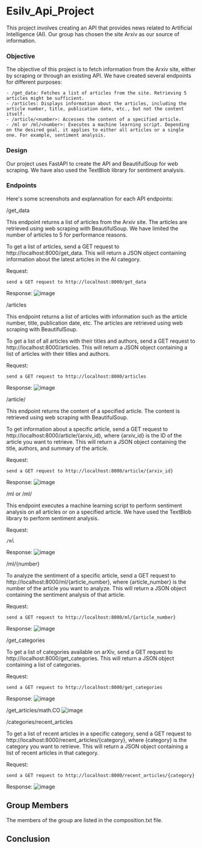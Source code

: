 # Esilv_Api_Project

This project involves creating an API that provides news related to Artificial Intelligence (AI). Our group has chosen the site Arxiv as our source of information.

### Objective

The objective of this project is to fetch information from the Arxiv site, either by scraping or through an existing API. We have created several endpoints for different purposes:

    - /get_data: Fetches a list of articles from the site. Retrieving 5 articles might be sufficient.
    - /articles: Displays information about the articles, including the article number, title, publication date, etc., but not the content itself.
    - /article/<number>: Accesses the content of a specified article.
    - /ml or /ml/<number>: Executes a machine learning script. Depending on the desired goal, it applies to either all articles or a single one. For example, sentiment analysis.

### Design

Our project uses FastAPI to create the API and BeautifulSoup for web scraping. We have also used the TextBlob library for sentiment analysis.

### Endpoints
Here's some screenshots and explannation for each API endpoints: 

/get_data

This endpoint returns a list of articles from the Arxiv site. The articles are retrieved using web scraping with BeautifulSoup. We have limited the number of articles to 5 for performance reasons.

To get a list of articles, send a GET request to http://localhost:8000/get_data. This will return a JSON object containing information about the latest articles in the AI category.

Request:

    send a GET request to http://localhost:8000/get_data
    
Response:
![image](https://github.com/Johnny2ki/esilv_api_project/assets/122288399/5159f2ce-d6f2-4248-a32d-dc9507f7bc84)


/articles

This endpoint returns a list of articles with information such as the article number, title, publication date, etc. The articles are retrieved using web scraping with BeautifulSoup.

To get a list of all articles with their titles and authors, send a GET request to http://localhost:8000/articles. This will return a JSON object containing a list of articles with their titles and authors.

Request:

    send a GET request to http://localhost:8000/articles

Response:
![image](https://github.com/Johnny2ki/esilv_api_project/assets/122288399/3d93c65e-850d-412f-ba07-b20b15a5e440)


/article/<number>

This endpoint returns the content of a specified article. The content is retrieved using web scraping with BeautifulSoup.

To get information about a specific article, send a GET request to http://localhost:8000/article/{arxiv_id}, where {arxiv_id} is the ID of the article you want to retrieve. This will return a JSON object containing the title, authors, and summary of the article.

Request:

    send a GET request to http://localhost:8000/article/{arxiv_id}
    
Response:
![image](https://github.com/Johnny2ki/esilv_api_project/assets/122288399/59910f1f-9dbd-47e9-a505-7b735554de47)


/ml or /ml/<number>

This endpoint executes a machine learning script to perform sentiment analysis on all articles or on a specified article. We have used the TextBlob library to perform sentiment analysis.


Request:

    /ml

Response:
![image](https://github.com/Johnny2ki/esilv_api_project/assets/122288399/bffe0c2f-a650-4470-99f9-f67bd0907b89)



/ml/{number}

To analyze the sentiment of a specific article, send a GET request to http://localhost:8000/ml/{article_number}, where {article_number} is the number of the article you want to analyze. This will return a JSON object containing the sentiment analysis of that article.

Request: 

    send a GET request to http://localhost:8000/ml/{article_number}

Response:
![image](https://github.com/Johnny2ki/esilv_api_project/assets/122288399/4462c213-6f07-484a-a1f0-f074d4cf9c7e)



/get_categories

To get a list of categories available on arXiv, send a GET request to http://localhost:8000/get_categories. This will return a JSON object containing a list of categories.

Request:

    send a GET request to http://localhost:8000/get_categories

Response:
![image](https://github.com/Johnny2ki/esilv_api_project/assets/122288399/42db15b1-a14c-48bf-bad9-dcdbcd69e9a6)


/get_articles/math.CO
![image](https://github.com/Johnny2ki/esilv_api_project/assets/122288399/b4a26621-cff6-4faa-a5e1-3a1ea6dec2e9)

/categories/recent_articles

To get a list of recent articles in a specific category, send a GET request to http://localhost:8000/recent_articles/{category}, where {category} is the category you want to retrieve. This will return a JSON object containing a list of recent articles in that category.

Request:

    send a GET request to http://localhost:8000/recent_articles/{category}

Response:
![image](https://github.com/Johnny2ki/esilv_api_project/assets/122288399/f2366280-dc10-4fb0-b36b-0a3acea3047d)


## Group Members

The members of the group are listed in the composition.txt file.

## Conclusion

